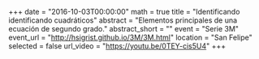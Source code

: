 +++
date = "2016-10-03T00:00:00"
math = true
title = "Identificando identificando cuadráticos"
abstract = "Elementos principales de una ecuación de segundo grado."
abstract_short = ""
event = "Serie 3M"
event_url = "http://hsigrist.github.io/3M/3M.html"
location = "San Felipe"
selected = false
url_video = "https://youtu.be/0TEY-cis5U4"
+++
